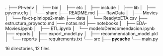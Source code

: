 .
├── PI-venv
│   ├── bin
│   ├── etc
│   ├── include
│   ├── lib
│   ├── pyvenv.cfg
│   └── share
├── README.md
├── RawData
│   ├── Movies
│   └── fe-ct-pimlops2-main
├── data
│   └── ReadytoETA.csv
├── estructura_proyecto.md
├── notas.md
├── notebooks
│   ├── EDA-Movies.ipynb
│   ├── ETL.ipynb
│   └── modeloDerecomendacion.ipynb
├── reports
│   ├── export_model.py
│   ├── recommendation_model.pkl
│   └── reports
├── requirements.txt
└── src
    ├── __pycache__
    └── main.py

16 directories, 12 files
